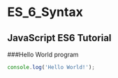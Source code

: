 # ES_6_Syntax
## JavaScript ES6 Tutorial

###Hello World program 

```javascript
console.log('Hello World!'); 

```
